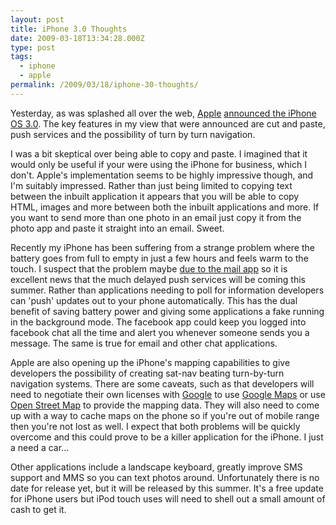 ```yaml
---
layout: post
title: iPhone 3.0 Thoughts
date: 2009-03-18T13:34:28.000Z
type: post
tags:
  - iphone
  - apple
permalink: /2009/03/18/iphone-30-thoughts/
---
```

Yesterday, as was splashed all over the web, <a href="http://www.apple.com">Apple</a> <a href="http://news.bbc.co.uk/1/hi/technology/7949557.stm">announced the iPhone OS 3.0</a>. The key features in my view that were announced are cut and paste, push services and the possibility of turn by turn navigation.

I was a bit skeptical over being able to copy and paste. I imagined that it would only be useful if your were using the iPhone for business, which I don't. Apple's implementation seems to be highly impressive though, and I'm suitably impressed. Rather than just being limited to copying text between the inbuilt application it appears that you will be able to copy HTML, images and more between both the inbuilt applications and more. If you want to send more than one photo in an email just copy it from the photo app and paste it straight into an email. Sweet.

Recently my iPhone has been suffering from a strange problem where the battery goes from full to empty in just a few hours and feels warm to the touch. I suspect that the problem maybe <a href="http://tomokeefe.com/2008/07/26/iphone-applications-draining-your-battery/">due to the mail app</a> so it is excellent news that the much delayed push services will be coming this summer. Rather than applications needing to poll for information developers can 'push' updates out to your phone automatically. This has the dual benefit of saving battery power and giving some applications a fake running in the background mode. The facebook app could keep you logged into facebook chat all the time and alert you whenever someone sends you a message. The same is true for email and other chat applications.

Apple are also opening up the iPhone's mapping capabilities to give developers the possibility of creating sat-nav beating turn-by-turn navigation systems. There are some caveats, such as that developers will need to negotiate their own licenses with <a href="http://www.google.com">Google</a> to use <a href="http://maps.google.co.uk">Google Maps</a> or use <a href="http://www.openstreetmap.org/">Open Street Map</a> to provide the mapping data. They will also need to come up with a way to cache maps on the phone so if you're out of mobile range then you're not lost as well. I expect that both problems will be quickly overcome and this could prove to be a killer application for the iPhone. I just a need a car...

Other applications include a landscape keyboard, greatly improve SMS support and MMS so you can text photos around. Unfortunately there is no date for release yet, but it will be released by this summer. It's a free update for iPhone users but iPod touch uses will need to shell out a small amount of cash to get it.
